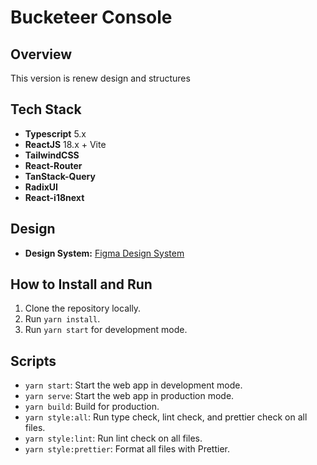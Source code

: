 # Bucketeer Console

## Overview
This version is renew design and structures

## Tech Stack
- **Typescript** 5.x
- **ReactJS** 18.x + Vite
- **TailwindCSS**
- **React-Router**
- **TanStack-Query**
- **RadixUI**
- **React-i18next**

## Design
- **Design System:** [Figma Design System](https://www.figma.com/design/l2PTKKlDALLW3tHVB065zq/Bucketeer---Design?node-id=3092-101487&t=YEfNm5JTWyvCRX1a-0)


## How to Install and Run
1. Clone the repository locally.
2. Run `yarn install`.
3. Run `yarn start` for development mode.

## Scripts
- `yarn start`: Start the web app in development mode.
- `yarn serve`: Start the web app in production mode.
- `yarn build`: Build for production.
- `yarn style:all`: Run type check, lint check, and prettier check on all files.
- `yarn style:lint`: Run lint check on all files.
- `yarn style:prettier`: Format all files with Prettier.
